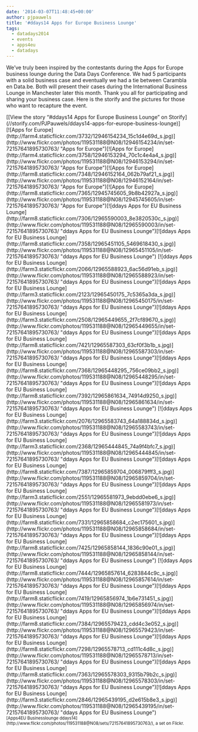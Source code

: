 ```yaml
---
date: '2014-03-07T11:48:45+00:00'
author: pjpauwels
title: '#ddays14 Apps for Europe Business Lounge'
tags:
  - datadays2014
  - events
  - apps4eu
  - datadays
---
```


We’ve truly been inspired by the contestants during the Apps for Europe business lounge during the Data Days Conference. We had 5 participants with a solid business case and eventually we had a tie between Carambla en Data.be. Both will present their cases during the International Business Lounge in Manchester later this month. Thank you all for participating and sharing your business case. Here is the storify and the pictures for those who want to recapture the event.

<div class="storify">[[View the story “#ddays14 Apps for Europe Business Lounge” on Storify](//storify.com/PJPauwels/ddays14-apps-for-europe-business-lounge)]</div><div>[![Apps for Europe](http://farm4.staticflickr.com/3732/12946154234_15c1d4e69d_s.jpg)](http://www.flickr.com/photos/119531188@N08/12946154234/in/set-72157641895730763/ "Apps for Europe")[![Apps for Europe](http://farm4.staticflickr.com/3758/12946153294_70c1c4e4a4_s.jpg)](http://www.flickr.com/photos/119531188@N08/12946153294/in/set-72157641895730763/ "Apps for Europe")[![Apps for Europe](http://farm8.staticflickr.com/7348/12946152164_062b79af21_s.jpg)](http://www.flickr.com/photos/119531188@N08/12946152164/in/set-72157641895730763/ "Apps for Europe")[![Apps for Europe](http://farm8.staticflickr.com/7365/12945745605_9b8b42927a_s.jpg)](http://www.flickr.com/photos/119531188@N08/12945745605/in/set-72157641895730763/ "Apps for Europe")[![ddays Apps for EU Business Lounge](http://farm8.staticflickr.com/7306/12965590003_8e3820530c_s.jpg)](http://www.flickr.com/photos/119531188@N08/12965590003/in/set-72157641895730763/ "ddays Apps for EU Business Lounge")[![ddays Apps for EU Business Lounge](http://farm8.staticflickr.com/7358/12965451105_5469618430_s.jpg)](http://www.flickr.com/photos/119531188@N08/12965451105/in/set-72157641895730763/ "ddays Apps for EU Business Lounge")  
[![ddays Apps for EU Business Lounge](http://farm3.staticflickr.com/2066/12965588923_6ac56d91eb_s.jpg)](http://www.flickr.com/photos/119531188@N08/12965588923/in/set-72157641895730763/ "ddays Apps for EU Business Lounge")[![ddays Apps for EU Business Lounge](http://farm3.staticflickr.com/2123/12965450175_7c5365a3da_s.jpg)](http://www.flickr.com/photos/119531188@N08/12965450175/in/set-72157641895730763/ "ddays Apps for EU Business Lounge")[![ddays Apps for EU Business Lounge](http://farm3.staticflickr.com/2508/12965449655_2f7cf89670_s.jpg)](http://www.flickr.com/photos/119531188@N08/12965449655/in/set-72157641895730763/ "ddays Apps for EU Business Lounge")[![ddays Apps for EU Business Lounge](http://farm8.staticflickr.com/7421/12965587303_63cf0f3b1b_s.jpg)](http://www.flickr.com/photos/119531188@N08/12965587303/in/set-72157641895730763/ "ddays Apps for EU Business Lounge")[![ddays Apps for EU Business Lounge](http://farm8.staticflickr.com/7368/12965448295_756ce09bb2_s.jpg)](http://www.flickr.com/photos/119531188@N08/12965448295/in/set-72157641895730763/ "ddays Apps for EU Business Lounge")[![ddays Apps for EU Business Lounge](http://farm8.staticflickr.com/7392/12965861634_74914d9250_s.jpg)](http://www.flickr.com/photos/119531188@N08/12965861634/in/set-72157641895730763/ "ddays Apps for EU Business Lounge")  
[![ddays Apps for EU Business Lounge](http://farm3.staticflickr.com/2076/12965583743_64a188834d_s.jpg)](http://www.flickr.com/photos/119531188@N08/12965583743/in/set-72157641895730763/ "ddays Apps for EU Business Lounge")[![ddays Apps for EU Business Lounge](http://farm3.staticflickr.com/2368/12965444845_74a9f4bfc7_s.jpg)](http://www.flickr.com/photos/119531188@N08/12965444845/in/set-72157641895730763/ "ddays Apps for EU Business Lounge")[![ddays Apps for EU Business Lounge](http://farm8.staticflickr.com/7387/12965859704_006879fff3_s.jpg)](http://www.flickr.com/photos/119531188@N08/12965859704/in/set-72157641895730763/ "ddays Apps for EU Business Lounge")[![ddays Apps for EU Business Lounge](http://farm3.staticflickr.com/2551/12965581973_9ebdd0ebe6_s.jpg)](http://www.flickr.com/photos/119531188@N08/12965581973/in/set-72157641895730763/ "ddays Apps for EU Business Lounge")[![ddays Apps for EU Business Lounge](http://farm8.staticflickr.com/7331/12965858684_c2ec175601_s.jpg)](http://www.flickr.com/photos/119531188@N08/12965858684/in/set-72157641895730763/ "ddays Apps for EU Business Lounge")[![ddays Apps for EU Business Lounge](http://farm8.staticflickr.com/7425/12965858144_1836c90e01_s.jpg)](http://www.flickr.com/photos/119531188@N08/12965858144/in/set-72157641895730763/ "ddays Apps for EU Business Lounge")  
[![ddays Apps for EU Business Lounge](http://farm8.staticflickr.com/7444/12965857614_6283844c9c_s.jpg)](http://www.flickr.com/photos/119531188@N08/12965857614/in/set-72157641895730763/ "ddays Apps for EU Business Lounge")[![ddays Apps for EU Business Lounge](http://farm8.staticflickr.com/7419/12965856974_1b6e731451_s.jpg)](http://www.flickr.com/photos/119531188@N08/12965856974/in/set-72157641895730763/ "ddays Apps for EU Business Lounge")[![ddays Apps for EU Business Lounge](http://farm8.staticflickr.com/7384/12965579423_cdd4c3e052_s.jpg)](http://www.flickr.com/photos/119531188@N08/12965579423/in/set-72157641895730763/ "ddays Apps for EU Business Lounge")[![ddays Apps for EU Business Lounge](http://farm8.staticflickr.com/7298/12965578713_cd111c4d8c_s.jpg)](http://www.flickr.com/photos/119531188@N08/12965578713/in/set-72157641895730763/ "ddays Apps for EU Business Lounge")[![ddays Apps for EU Business Lounge](http://farm8.staticflickr.com/7363/12965578303_9315b79b2c_s.jpg)](http://www.flickr.com/photos/119531188@N08/12965578303/in/set-72157641895730763/ "ddays Apps for EU Business Lounge")[![ddays Apps for EU Business Lounge](http://farm3.staticflickr.com/2846/12965439195_d2e615b8e3_s.jpg)](http://www.flickr.com/photos/119531188@N08/12965439195/in/set-72157641895730763/ "ddays Apps for EU Business Lounge")</div><div style="font-size: 0.8em;margin-top: 0px;margin-bottom: 5px">[Apps4EU Businesslounge ddays14](http://www.flickr.com/photos/119531188@N08/sets/72157641895730763/), a set on Flickr.

</div>
